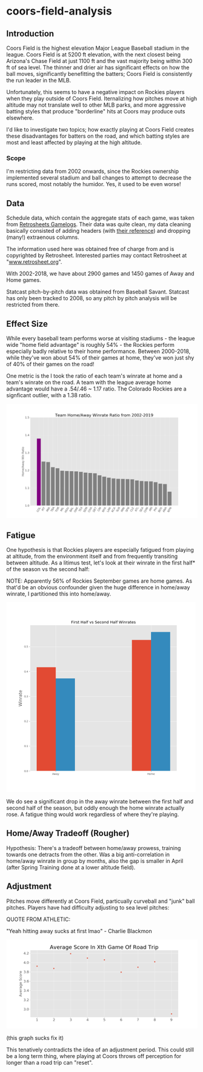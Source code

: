 # coors-field-analysis

## Introduction

Coors Field is the highest elevation Major League Baseball stadium in the league. Coors Field is at 5200 ft elevation, with the next closest being Arizona's Chase Field at just 1100 ft and the vast majority being within 300 ft of sea level. The thinner and drier air has significant effects on how the ball moves, significantly benefitting the batters; Coors Field is consistently the run leader in the MLB.

Unfortunately, this seems to have a negative impact on Rockies players when they play outside of Coors Field. Iternalizing how pitches move at high altitude may not translate well to other MLB parks, and more aggressive batting styles that produce "borderline" hits at Coors may produce outs elsewhere. 

I'd like to investigate two topics; how exactly playing at Coors Field creates these disadvantages for batters on the road, and which batting styles are most and least affected by playing at the high altitude.


### Scope

I'm restricting data from 2002 onwards, since the Rockies ownership implemented several stadium and ball changes to attempt to decrease the runs scored, most notably the humidor. Yes, it used to be even worse!

## Data

Schedule data, which contain the aggregate stats of each game, was taken from [Retrosheets Gamelogs](https://www.retrosheet.org/gamelogs/index.html). Their data was quite clean, my data cleaning basically consisted of adding headers (with [their reference](https://www.retrosheet.org/gamelogs/glfields.txt)) and dropping (many!) extraenous columns.

The information used here was obtained free of
charge from and is copyrighted by Retrosheet.  Interested
parties may contact Retrosheet at "www.retrosheet.org".

With 2002-2018, we have about 2900 games and 1450 games of Away and Home games.

Statcast pitch-by-pitch data was obtained from Baseball Savant. Statcast has only been tracked to 2008, so any pitch by pitch analysis will be restricted from there.

## Effect Size

While every baseball team performs worse at visiting stadiums - the league wide "home field advantage" is roughly 54% - the Rockies perform especially badly relative to their home performance. Between 2000-2018, while they've won about 54% of their games at home, they've won just shy of 40% of their games on the road!

One metric is the  I took the ratio of each team's winrate at home and a team's winrate on the road. A team with the league average home advantage would have a .54/.46 ~ 1.17 ratio. The Colorado Rockies are a signficant outlier, with a 1.38 ratio.

![](images/ratio_plot.png)

<!---
Graph of ratio vs league av ratio over years?
-->


## Fatigue
 

One hypothesis is that Rockies players are especially fatigued from playing at altitude, from the environment itself and from frequently transiting between altitude. As a litimus test, let's look at their winrate in the first half* of the season vs the second half:

NOTE: Apparently 56% of Rockies September games are home games. As that'd be an obvious confounder given the huge difference in home/away winrate, I partitioned this into home/away.

<img src="images/fs_halves.png" width="500" height="500" />

We do see a significant drop in the away winrate between the first half and second half of the season, but oddly enough the home winrate actually rose. A fatigue thing would work regardless of where they're playing.

## Home/Away Tradeoff (Rougher)

Hypothesis: There's a tradeoff between home/away prowess, training towards one detracts from the other. Was a big anti-correlation in home/away winrate in group by months, also the gap is smaller in April (after Spring Training done at a lower altitude field).


## Adjustment

Pitches move differently at Coors Field, particually curveball and "junk" ball pitches. Players have had difficulty adjusting to sea level pitches:

QUOTE FROM ATHLETIC:

"Yeah hitting away sucks at first lmao" - Charlie Blackmon

![](images/trip_effect.png)

(this graph sucks fix it)

This tenatively contradicts the idea of an adjustment period. This could still be a long term thing, where playing at Coors throws off perception for longer than a road trip can "reset".